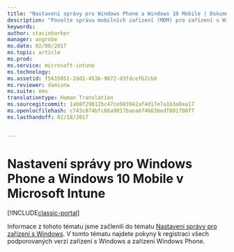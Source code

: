 ```yaml
---
title: "Nastavení správy pro Windows Phone a Windows 10 Mobile | Dokumentace Microsoftu"
description: "Povolte správu mobilních zařízení (MDM) pro zařízení s Windows 10 Mobile nebo Windows Phone pomocí služby Microsoft Intune."
keywords: 
author: staciebarker
manager: angrobe
ms.date: 02/08/2017
ms.topic: article
ms.prod: 
ms.service: microsoft-intune
ms.technology: 
ms.assetid: f5615051-2dd1-453b-9872-d3fdcefb2cb8
ms.reviewer: damionw
ms.suite: ems
translationtype: Human Translation
ms.sourcegitcommit: 1ab8f29012bc47ce983942af4d17e7a1b3a0ea17
ms.openlocfilehash: c743c074bfc66a9017baea674663bedf801f08f7
ms.lasthandoff: 02/18/2017


---
```



# <a name="set-up-windows-phone-and-windows-10-mobile-management-with-microsoft-intune"></a>Nastavení správy pro Windows Phone a Windows 10 Mobile v Microsoft Intune

[!INCLUDE[classic-portal](../includes/classic-portal.md)]

Informace z tohoto tématu jsme začlenili do tématu [Nastavení správy pro zařízení s Windows](set-up-windows-device-management-with-microsoft-intune.md). V tomto tématu najdete pokyny k registraci všech podporovaných verzí zařízení s Windows a zařízení Windows Phone.
